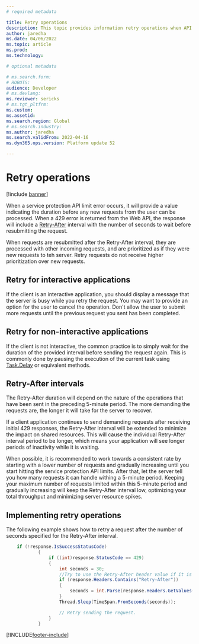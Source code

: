 ```yaml
---
# required metadata

title: Retry operations
description: This topic provides information retry operations when API requests are throttled due to reaching service protection API limits.
author: jaredha
ms.date: 04/06/2022
ms.topic: article
ms.prod: 
ms.technology: 

# optional metadata

# ms.search.form: 
# ROBOTS: 
audience: Developer
# ms.devlang: 
ms.reviewer: sericks
# ms.tgt_pltfrm: 
ms.custom: 
ms.assetid: 
ms.search.region: Global
# ms.search.industry: 
ms.author: jaredha
ms.search.validFrom: 2022-04-16
ms.dyn365.ops.version: Platform update 52

---
```


# Retry operations

[!include [banner](../includes/banner.md)]

When a service protection API limit error occurs, it will provide a value indicating the duration before any new requests from the user can be processed. When a 429 error is returned from the Web API, the response will include a [Retry-After](https://developer.mozilla.org/docs/Web/HTTP/Headers/Retry-After) interval with the number of seconds to wait before resubmitting the request.

When requests are resubmitted after the Retry-After interval, they are processed with other incoming requests, and are prioritized as if they were new requests to teh server. Retry requests do not receive higher prioritization over new requests.

## Retry for interactive applications
If the client is an interactive application, you should display a message that the server is busy while you retry the request. You may want to provide an option for the user to cancel the operation. Don't allow the user to submit more requests until the previous request you sent has been completed.

## Retry for non-interactive applications
If the client is not interactive, the common practice is to simply wait for the duration of the provided interval before sending the request again. This is commonly done by pausing the execution of the current task using [Task.Delay](https://docs.microsoft.com/dotnet/api/system.threading.tasks.task.delay) or equivalent methods.

## Retry-After intervals
The Retry-After duration will depend on the nature of the operations that have been sent in the preceding 5-minute period. The more demanding the requests are, the longer it will take for the server to recover.

If a client application continues to send demanding requests after receiving initial 429 responses, the Retry-After interval will be extended to minimize the impact on shared resources. This will cause the individual Retry-After interval period to be longer, which means your application will see longer periods of inactivity while it is waiting.

When possible, it is recommended to work towards a consistent rate by starting with a lower number of requests and gradually increasing until you start hitting the service protection API limits. After that, let the server tell you how many requests it can handle withing a 5-minute period. Keeping your maximum number of requests limited within this 5-minute period and gradually increasing will keep the Retry-After interval low, optimizing your total throughput and minimizing server resource spikes.


## Implementing retry operations
The following example shows how to retry a request after the number of seconds specified for the Retry-After interval.

```C#
    if (!response.IsSuccessStatusCode) 
            { 
                if ((int)response.StatusCode == 429) 
                { 
                    int seconds = 30; 
                    //Try to use the Retry-After header value if it is returned. 
                    if (response.Headers.Contains("Retry-After")) 
                    { 
                        seconds = int.Parse(response.Headers.GetValues("Retry-After").FirstOrDefault()); 
                    } 
                    Thread.Sleep(TimeSpan.FromSeconds(seconds)); 

                    // Retry sending the request.
                } 
            } 
```

[!INCLUDE[footer-include](../../../includes/footer-banner.md)]
